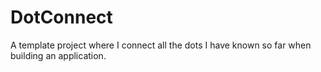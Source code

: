 # DotConnect
A template project where I connect all the dots I have known so far when building an application.
